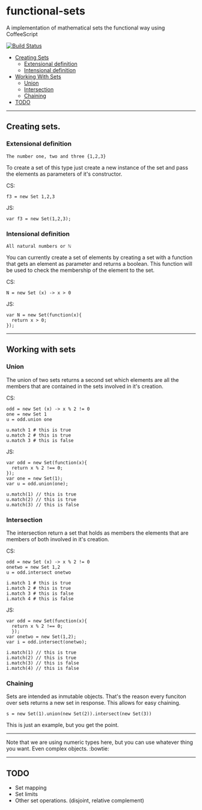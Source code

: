 # functional-sets
A implementation of mathematical sets the functional way using CoffeeScript

[![Build Status](https://drone.io/github.com/Istar-Eldritch/functional-sets/status.png)](https://drone.io/github.com/Istar-Eldritch/functional-sets/latest)

- [Creating Sets](#creating-sets)
  - [Extensional definition](#extensional-definition)
  - [Intensional definition](#intensional-definition)
- [Working With Sets](#working-with-sets)
  - [Union](#union)
  - [Intersection](#intersection)
  - [Chaining](#chaining)
- [TODO](#todo)

---
## Creating sets.

### Extensional definition

`The number one, two and three {1,2,3}`

To create a set of this type just create a new instance of the set and pass the
elements as parameters of it's constructor.

CS:
```
f3 = new Set 1,2,3
```

JS:
```
var f3 = new Set(1,2,3);
```


### Intensional definition
`All natural numbers or ℕ`

You can currently create a set of elements by creating a set with a function that
gets an element as parameter and returns a boolean. This function will be used to
check the membership of the element to the set.

CS:
```
N = new Set (x) -> x > 0
```

JS:
```
var N = new Set(function(x){
  return x > 0;
});
```

---

## Working with sets

### Union

The union of two sets returns a second set which elements are all the members that
are contained in the sets involved in it's creation.

CS:
```
odd = new Set (x) -> x % 2 != 0
one = new Set 1
u = odd.union one

u.match 1 # this is true
u.match 2 # this is true
u.match 3 # this is false
```

JS:
```
var odd = new Set(function(x){
  return x % 2 !== 0;
});
var one = new Set(1);
var u = odd.union(one);

u.match(1) // this is true
u.match(2) // this is true
u.match(3) // this is false
```

### Intersection

The intersection return a set that holds as members the elements that are members
of both involved in it's creation.

CS:
```
odd = new Set (x) -> x % 2 != 0
onetwo = new Set 1,2
u = odd.intersect onetwo

i.match 1 # this is true
i.match 2 # this is true
i.match 3 # this is false
i.match 4 # this is false
```

JS:
```
var odd = new Set(function(x){
  return x % 2 !== 0;
  });
var onetwo = new Set(1,2);
var i = odd.intersect(onetwo);

i.match(1) // this is true
i.match(2) // this is true
i.match(3) // this is false
i.match(4) // this is false
```

### Chaining

Sets are intended as inmutable objects. That's the reason every funciton over sets
returns a new set in response. This allows for easy chaining.

```
s = new Set(1).union(new Set(2)).intersect(new Set(3))
```

This is just an example, but you get the point.

---
Note that we are using numeric types here, but you can use whatever thing you want. Even
complex objects. :bowtie:

---

## TODO

- Set mapping
- Set limits
- Other set operations. (disjoint, relative complement)

